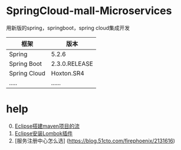 # SpringCloud-mall-Microservices
用新版的spring，springboot，spring cloud集成开发

框架 | 版本
------------ | -------------
Spring | 5.2.6 |
Spring Boot | 2.3.0.RELEASE |
Spring Cloud | Hoxton.SR4 |
..... | ......


# help
0. [Eclipse搭建maven项目的流](https://www.cnblogs.com/andy-lehhaxm/p/9444158.html)
1. [Eclipse安装Lombok插件](https://my.oschina.net/u/154866/blog/4288704)
2. [服务注册中心怎么选] (https://blog.51cto.com/firephoenix/2131616)
